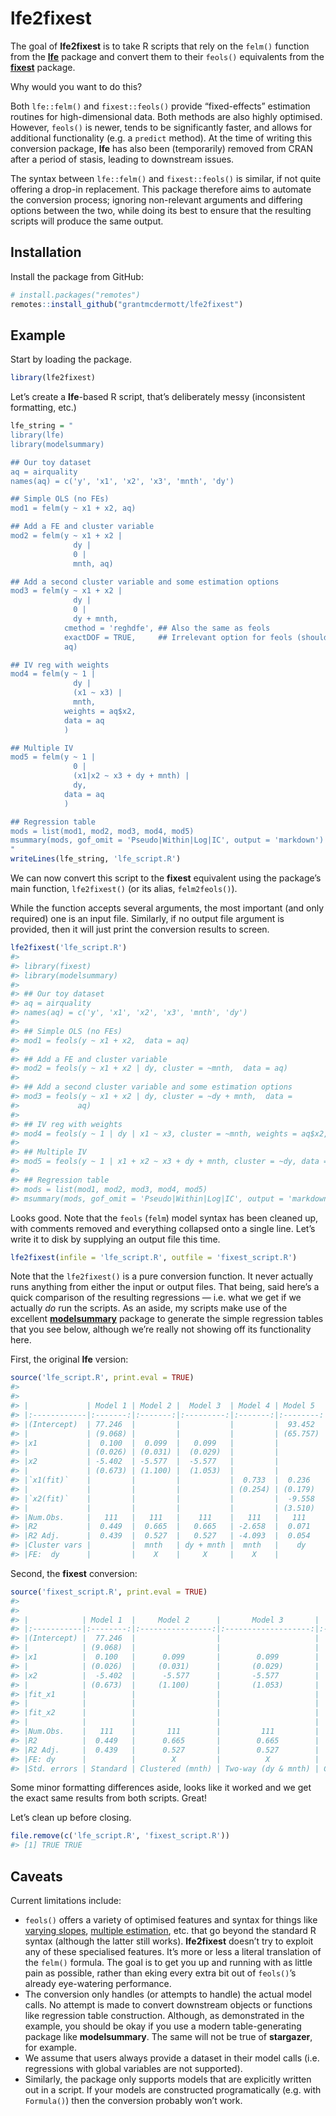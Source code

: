 
<!-- README.md is generated from README.Rmd. Please edit that file -->

# lfe2fixest

<!-- badges: start -->
<!-- badges: end -->

The goal of **lfe2fixest** is to take R scripts that rely on the
`felm()` function from the [**lfe**](https://github.com/sgaure/lfe)
package and convert them to their `feols()` equivalents from the
[**fixest**](https://github.com/lrberge/fixest) package.

Why would you want to do this?

Both `lfe::felm()` and `fixest::feols()` provide “fixed-effects”
estimation routines for high-dimensional data. Both methods are also
highly optimised. However, `feols()` is newer, tends to be significantly
faster, and allows for additional functionality (e.g. a `predict`
method). At the time of writing this conversion package, **lfe** has
also been (temporarily) removed from CRAN after a period of stasis,
leading to downstream issues.

The syntax between `lfe::felm()` and `fixest::feols()` is similar, if
not quite offering a drop-in replacement. This package therefore aims to
automate the conversion process; ignoring non-relevant arguments and
differing options between the two, while doing its best to ensure that
the resulting scripts will produce the same output.

## Installation

Install the package from GitHub:

``` r
# install.packages("remotes")
remotes::install_github("grantmcdermott/lfe2fixest")
```

## Example

Start by loading the package.

``` r
library(lfe2fixest)
```

Let’s create a **lfe**-based R script, that’s deliberately messy
(inconsistent formatting, etc.)

``` r
lfe_string = "
library(lfe)
library(modelsummary)

## Our toy dataset
aq = airquality
names(aq) = c('y', 'x1', 'x2', 'x3', 'mnth', 'dy')

## Simple OLS (no FEs)
mod1 = felm(y ~ x1 + x2, aq)

## Add a FE and cluster variable
mod2 = felm(y ~ x1 + x2 |
              dy |
              0 |
              mnth, aq)

## Add a second cluster variable and some estimation options
mod3 = felm(y ~ x1 + x2 |
              dy |
              0 |
              dy + mnth,
            cmethod = 'reghdfe', ## Also the same as feols
            exactDOF = TRUE,     ## Irrelevant option for feols (should be ignored)
            aq)

## IV reg with weights
mod4 = felm(y ~ 1 |
              dy |
              (x1 ~ x3) |
              mnth,
            weights = aq$x2,
            data = aq
            )

## Multiple IV
mod5 = felm(y ~ 1 |
              0 |
              (x1|x2 ~ x3 + dy + mnth) |
              dy,
            data = aq
            )

## Regression table
mods = list(mod1, mod2, mod3, mod4, mod5)
msummary(mods, gof_omit = 'Pseudo|Within|Log|IC', output = 'markdown')
"
writeLines(lfe_string, 'lfe_script.R')
```

We can now convert this script to the **fixest** equivalent using the
package’s main function, `lfe2fixest()` (or its alias, `felm2feols()`).

While the function accepts several arguments, the most important (and
only required) one is an input file. Similarly, if no output file
argument is provided, then it will just print the conversion results to
screen.

``` r
lfe2fixest('lfe_script.R')
#> 
#> library(fixest)
#> library(modelsummary)
#> 
#> ## Our toy dataset
#> aq = airquality
#> names(aq) = c('y', 'x1', 'x2', 'x3', 'mnth', 'dy')
#> 
#> ## Simple OLS (no FEs)
#> mod1 = feols(y ~ x1 + x2,  data = aq)
#> 
#> ## Add a FE and cluster variable
#> mod2 = feols(y ~ x1 + x2 | dy, cluster = ~mnth,  data = aq)
#> 
#> ## Add a second cluster variable and some estimation options
#> mod3 = feols(y ~ x1 + x2 | dy, cluster = ~dy + mnth,  data =
#>             aq)
#> 
#> ## IV reg with weights
#> mod4 = feols(y ~ 1 | dy | x1 ~ x3, cluster = ~mnth, weights = aq$x2, data = aq )
#> 
#> ## Multiple IV
#> mod5 = feols(y ~ 1 | x1 + x2 ~ x3 + dy + mnth, cluster = ~dy, data = aq )
#> 
#> ## Regression table
#> mods = list(mod1, mod2, mod3, mod4, mod5)
#> msummary(mods, gof_omit = 'Pseudo|Within|Log|IC', output = 'markdown')
```

Looks good. Note that the `feols` (`felm`) model syntax has been cleaned
up, with comments removed and everything collapsed onto a single line.
Let’s write it to disk by supplying an output file this time.

``` r
lfe2fixest(infile = 'lfe_script.R', outfile = 'fixest_script.R')
```

Note that the `lfe2fixest()` is a pure conversion function. It never
actually runs anything from either the input or output files. That
being, said here’s a quick comparison of the resulting regressions —
i.e. what we get if we actually *do* run the scripts. As an aside, my
scripts make use of the excellent
[**modelsummary**](https://vincentarelbundock.github.io/modelsummary/index.html)
package to generate the simple regression tables that you see below,
although we’re really not showing off its functionality here.

First, the original **lfe** version:

``` r
source('lfe_script.R', print.eval = TRUE)
#> 
#> 
#> |             | Model 1 | Model 2 |  Model 3  | Model 4 | Model 5  |
#> |:------------|:-------:|:-------:|:---------:|:-------:|:--------:|
#> |(Intercept)  | 77.246  |         |           |         |  93.452  |
#> |             | (9.068) |         |           |         | (65.757) |
#> |x1           |  0.100  |  0.099  |   0.099   |         |          |
#> |             | (0.026) | (0.031) |  (0.029)  |         |          |
#> |x2           | -5.402  | -5.577  |  -5.577   |         |          |
#> |             | (0.673) | (1.100) |  (1.053)  |         |          |
#> |`x1(fit)`    |         |         |           |  0.733  |  0.236   |
#> |             |         |         |           | (0.254) | (0.179)  |
#> |`x2(fit)`    |         |         |           |         |  -9.558  |
#> |             |         |         |           |         | (3.510)  |
#> |Num.Obs.     |   111   |   111   |    111    |   111   |   111    |
#> |R2           |  0.449  |  0.665  |   0.665   | -2.658  |  0.071   |
#> |R2 Adj.      |  0.439  |  0.527  |   0.527   | -4.093  |  0.054   |
#> |Cluster vars |         |  mnth   | dy + mnth |  mnth   |    dy    |
#> |FE:  dy      |         |    X    |     X     |    X    |          |
```

Second, the **fixest** conversion:

``` r
source('fixest_script.R', print.eval = TRUE)
#> 
#> 
#> |            | Model 1  |     Model 2      |       Model 3       |     Model 4      |    Model 5     |
#> |:-----------|:--------:|:----------------:|:-------------------:|:----------------:|:--------------:|
#> |(Intercept) |  77.246  |                  |                     |                  |     93.452     |
#> |            | (9.068)  |                  |                     |                  |    (65.757)    |
#> |x1          |  0.100   |      0.099       |        0.099        |                  |                |
#> |            | (0.026)  |     (0.031)      |       (0.029)       |                  |                |
#> |x2          |  -5.402  |      -5.577      |       -5.577        |                  |                |
#> |            | (0.673)  |     (1.100)      |       (1.053)       |                  |                |
#> |fit_x1      |          |                  |                     |      0.733       |     0.236      |
#> |            |          |                  |                     |     (0.254)      |    (0.179)     |
#> |fit_x2      |          |                  |                     |                  |     -9.558     |
#> |            |          |                  |                     |                  |    (3.510)     |
#> |Num.Obs.    |   111    |       111        |         111         |       111        |      111       |
#> |R2          |  0.449   |      0.665       |        0.665        |      -2.658      |     0.071      |
#> |R2 Adj.     |  0.439   |      0.527       |        0.527        |      -4.093      |     0.054      |
#> |FE: dy      |          |        X         |          X          |        X         |                |
#> |Std. errors | Standard | Clustered (mnth) | Two-way (dy & mnth) | Clustered (mnth) | Clustered (dy) |
```

Some minor formatting differences aside, looks like it worked and we get
the exact same results from both scripts. Great!

Let’s clean up before closing.

``` r
file.remove(c('lfe_script.R', 'fixest_script.R'))
#> [1] TRUE TRUE
```

## Caveats

Current limitations include:

-   `feols()` offers a variety of optimised features and syntax for
    things like [varying
    slopes](https://cran.r-project.org/web/packages/fixest/vignettes/fixest_walkthrough.html#31_Varying_slopes),
    [multiple
    estimation](https://cran.r-project.org/web/packages/fixest/vignettes/multiple_estimations.html),
    etc. that go beyond the standard R syntax (although the latter still
    works). **lfe2fixest** doesn’t try to exploit any of these
    specialised features. It’s more or less a literal translation of the
    `felm()` formula. The goal is to get you up and running with as
    little pain as possible, rather than eking every extra bit out of
    `feols()`’s already eye-watering performance.
-   The conversion only handles (or attempts to handle) the actual model
    calls. No attempt is made to convert downstream objects or functions
    like regression table construction. Although, as demonstrated in the
    example, you should be okay if you use a modern table-generating
    package like **modelsummary**. The same will not be true of
    **stargazer**, for example.
-   We assume that users always provide a dataset in their model calls
    (i.e.  regressions with global variables are not supported).
-   Similarly, the package only supports models that are explicitly
    written out in a script. If your models are constructed
    programatically (e.g. with `Formula()`) then the conversion probably
    won’t work.
